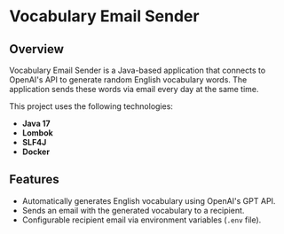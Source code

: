 # Vocabulary Email Sender

## Overview
Vocabulary Email Sender is a Java-based application that connects to OpenAI's API to generate random English vocabulary words.
The application sends these words via email every day at the same time.

This project uses the following technologies:
- **Java 17**
- **Lombok**
- **SLF4J** 
- **Docker** 

## Features
- Automatically generates English vocabulary using OpenAI's GPT API.
- Sends an email with the generated vocabulary to a recipient.
- Configurable recipient email via environment variables (`.env` file).
